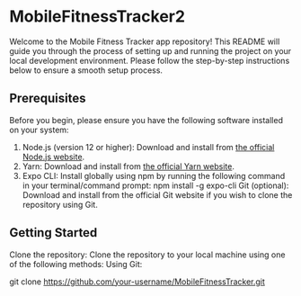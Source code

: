 # MobileFitnessTracker2

Welcome to the Mobile Fitness Tracker app repository! This README will guide you through the process of setting up and running the project on your local development environment. Please follow the step-by-step instructions below to ensure a smooth setup process.

## Prerequisites

Before you begin, please ensure you have the following software installed on your system:

1. Node.js (version 12 or higher): Download and install from [the official Node.js website](https://nodejs.org/).
2. Yarn: Download and install from [the official Yarn website](https://yarnpkg.com/).
3. Expo CLI: Install globally using npm by running the following command in your terminal/command prompt:
npm install -g expo-cli
Git (optional): Download and install from the official Git website if you wish to clone the repository using Git.

## Getting Started
Clone the repository: Clone the repository to your local machine using one of the following methods:
Using Git:

git clone https://github.com/your-username/MobileFitnessTracker.git
